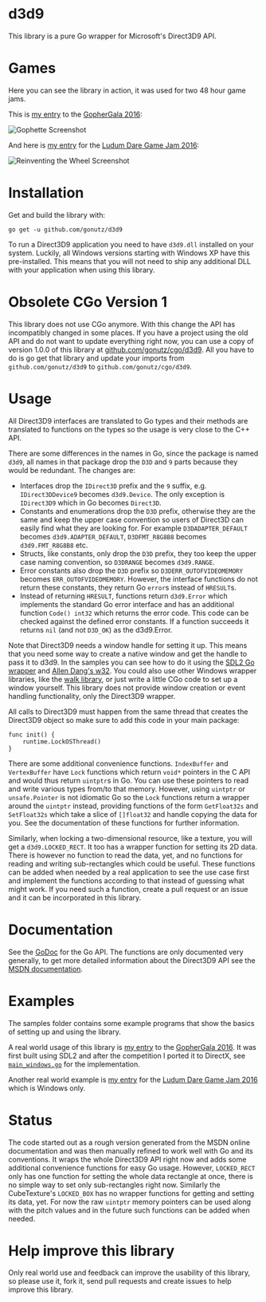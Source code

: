 # d3d9
This library is a pure Go wrapper for Microsoft's Direct3D9 API.

# Games
Here you can see the library in action, it was used for two 48 hour game jams.

This is [my entry](https://github.com/gonutz/gophette) to the [GopherGala 2016](http://gophergala.com/):

![Gophette Screenshot](https://raw.githubusercontent.com/gonutz/gophette/master/screenshots/race.png)

And here is [my entry](https://github.com/gonutz/ld36) for the [Ludum Dare Game Jam 2016](http://ludumdare.com/compo/ludum-dare-36/?action=preview&uid=110557):

![Reinventing the Wheel Screenshot](http://ludumdare.com/compo/wp-content/compo2//570486/110557-shot0-1472432554.png-eq-900-500.jpg)

# Installation
Get and build the library with:

    go get -u github.com/gonutz/d3d9

To run a Direct3D9 application you need to have `d3d9.dll` installed on your system. Luckily, all Windows versions starting with Windows XP have this pre-installed. This means that you will not need to ship any additional DLL with your application when using this library.

# Obsolete CGo Version 1
This library does not use CGo anymore. With this change the API has incompatibly changed in some places. If you have a project using the old API and do not want to update everything right now, you can use a copy of version 1.0.0 of this library at [github.com/gonutz/cgo/d3d9](https://github.com/gonutz/cgo/tree/master/d3d9). All you have to do is go get that library and update your imports from `github.com/gonutz/d3d9` to `github.com/gonutz/cgo/d3d9`.

# Usage
All Direct3D9 interfaces are translated to Go types and their methods are translated to functions on the types so the usage is very close to the C++ API.

There are some differences in the names in Go, since the package is named `d3d9`, all names in that package drop the `D3D` and `9` parts because they would be redundant. The changes are:

- Interfaces drop the `IDirect3D` prefix and the `9` suffix, e.g. `IDirect3DDevice9` becomes `d3d9.Device`. The only exception is `IDirect3D9` which in Go becomes `Direct3D`.
- Constants and enumerations drop the `D3D` prefix, otherwise they are the same and keep the upper case convention so users of Direct3D can easily find what they are looking for. For example `D3DADAPTER_DEFAULT` becomes `d3d9.ADAPTER_DEFAULT`, `D3DFMT_R8G8B8` becomes `d3d9.FMT_R8G8B8` etc.
- Structs, like constants, only drop the `D3D` prefix, they too keep the upper case naming convention, so `D3DRANGE` becomes `d3d9.RANGE`.
- Error constants also drop the `D3D` prefix so `D3DERR_OUTOFVIDEOMEMORY` becomes `ERR_OUTOFVIDEOMEMORY`. However, the interface functions do not return these constants, they return Go `error`s instead of `HRESULT`s.
- Instead of returning `HRESULT`, functions return `d3d9.Error` which implements the standard Go error interface and has an additional function `Code() int32` which returns the error code. This code can be checked against the defined error constants. If a function succeeds it returns `nil` (and not `D3D_OK`) as the d3d9.Error.

Note that Direct3D9 needs a window handle for setting it up. This means that you need some way to create a native window and get the handle to pass it to d3d9. In the samples you can see how to do it using the [SDL2 Go wrapper](https://github.com/veandco/go-sdl2) and [Allen Dang's w32](https://github.com/AllenDang/w32). You could also use other Windows wrapper libraries, like the [walk library](https://github.com/lxn/walk), or just write a little CGo code to set up a window yourself. This library does not provide window creation or event handling functionality, only the Direct3D9 wrapper.

All calls to Direct3D9 must happen from the same thread that creates the Direct3D9 object so make sure to add this code in your main package:

    func init() {
	    runtime.LockOSThread()
	}

There are some additional convenience functions. `IndexBuffer` and `VertexBuffer` have `Lock` functions which return `void*` pointers in the C API and would thus return `uintptr`s in Go. You can use these pointers to read and write various types from/to that memory. However, using `uintptr` or `unsafe.Pointer` is not idiomatic Go so the `Lock` functions return a wrapper around the `uintptr` instead, providing functions of the form `GetFloat32s` and `SetFloat32s` which take a slice of `[]float32` and handle copying the data for you. See the documentation of these functions for further information.

Similarly, when locking a two-dimensional resource, like a texture, you will get a `d3d9.LOCKED_RECT`. It too has a wrapper function for setting its 2D data. There is however no function to read the data, yet, and no functions for reading and writing sub-rectangles which could be useful. These functions can be added when needed by a real application to see the use case first and implement the functions according to that instead of guessing what might work. If you need such a function, create a pull request or an issue and it can be incorporated in this library.

# Documentation
See the [GoDoc](https://godoc.org/github.com/gonutz/d3d9) for the Go API. The functions are only documented very generally, to get more detailed information about the Direct3D9 API see the [MSDN documentation](https://msdn.microsoft.com/en-us/library/windows/desktop/bb172964%28v=vs.85%29.aspx).

# Examples
The samples folder contains some example programs that show the basics of setting up and using the library.

A real world usage of this library is [my entry](https://github.com/gonutz/gophette) to the [GopherGala 2016](http://gophergala.com/). It was first built using SDL2 and after the competition I ported it to DirectX, see [`main_windows.go`](https://github.com/gonutz/gophette/blob/master/main_windows.go) for the implementation.

Another real world example is [my entry](https://github.com/gonutz/ld36) for the [Ludum Dare Game Jam 2016](http://ludumdare.com/compo/ludum-dare-36/?action=preview&uid=110557) which is Windows only.

# Status
The code started out as a rough version generated from the MSDN online documentation and was then manually refined to work well with Go and its conventions. It wraps the whole Direct3D9 API right now and adds some additional convenience functions for easy Go usage. However, `LOCKED_RECT` only has one function for setting the whole data rectangle at once, there is no simple way to set only sub-rectangles right now. Similarly the CubeTexture's `LOCKED_BOX` has no wrapper functions for getting and setting its data, yet. For now the raw `uintptr` memory pointers can be used along with the pitch values and in the future such functions can be added when needed.

# Help improve this library

Only real world use and feedback can improve the usability of this library, so please use it, fork it, send pull requests and create issues to help improve this library.
